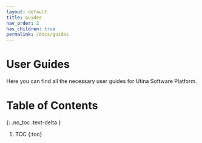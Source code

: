 ```yaml
---
layout: default
title: Guides
nav_order: 2
has_children: true
permalink: /docs/guides
---
```


# User Guides

Here you can find all the necessary  user guides for Utina Software Platform.

# Table of Contents

{: .no_toc .text-delta }

1. TOC
{:toc}

